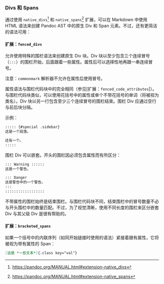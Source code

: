 ### Divs 和 Spans

通过使用 `native_divs`[^native_divs] 和 `native_spans`[^native_spans] 扩展，可以在 Markdown 中使用 HTML 语法来创建 Pandoc AST 中的原生 Div 和 Span 元素。不过，还有更简洁的语法可用：

[^native_divs]: https://pandoc.org/MANUAL.html#extension-native_divs
[^native_spans]: https://pandoc.org/MANUAL.html#extension-native_spans

#### 扩展：`fenced_divs`

允许使用特殊的围栏语法来创建原生 Div 块。Div 块以至少包含三个连续冒号（`:::`）的围栏开始，后面跟着一些属性。属性后可以选择性地再跟一串连续冒号。

注意：`commonmark` 解析器不允许在属性后使用冒号。

属性语法与围栏代码块中的完全相同（参见[扩展：`fenced_code_attributes`]）。与围栏代码块类似，可以使用花括号中的属性或单个不带花括号的单词（将被视为类名）。Div 块以另一行包含至少三个连续冒号的围栏结束。围栏 Div 应通过空行与前后块分隔。

示例：

```markdown
::::: {#special .sidebar}
这是一个段落。

还有一个。
:::::
```

围栏 Div 可以嵌套。开头的围栏因必须包含属性而有所区分：

```markdown
::: Warning ::::::
这是一个警告。

::: Danger
这是警告中的一个警告。
:::
::::::::::::::::::
```

不带属性的围栏始终是结束围栏。与围栏代码块不同，结束围栏中的冒号数量不必与开头围栏中的数量匹配。不过，为了视觉清晰，使用不同长度的围栏来区分嵌套 Div 与其父级 Div 是很有帮助的。

#### 扩展：`bracketed_spans`

如果一个括号中的内联序列（如同开始链接时使用的语法）紧接着跟有属性，它将被视为带有属性的 Span：

```markdown
[这是 *一些文本*]{.class key="val"}
```
